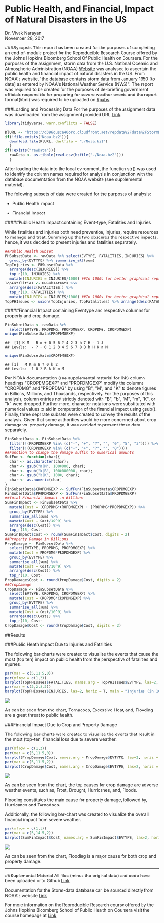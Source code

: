 # Public Health, and Financial, Impact of Natural Disasters in the US
Dr. Vivek Narayan  
November 28, 2017  



###Synopsis
This report has been created for the purposes of completing an end-of-module project for the Reproducible Research Course offered by the Johns Hopkins Bloomberg School Of Public Health on Coursera. For the purposes of the assignment, storm data from the U.S. National Oceanic and Atmospheric Administration (NOAA) [Website](https://www.ncdc.noaa.gov/stormevents/) was analysed to ascertain the public health and financial impact of natural disasters in the US. From NOAA's website, "the database contains storm data from January 1950 [to date] as entered by NOAA's National Weather Service (NWS)". The report was required to be created for the purposes of de-briefing government officials responsible for preparing for severe weather events and the report format(html) was required to be uploaded on [Rpubs](https://rpubs.com/).

###Loading and Processing Data
For the purposes of the assignment data was downloaded from the assignment provided URL [Link](https://d396qusza40orc.cloudfront.net/repdata%2Fdata%2FStormData.csv.bz2).


```r
library(tidyverse, warn.conflicts = FALSE)
```


```r
DlURL <- "https://d396qusza40orc.cloudfront.net/repdata%2Fdata%2FStormData.csv.bz2"
if(!file.exists("Noaa.bz2")){
  download.file(DlURL, destfile = "./Noaa.bz2")
  }
if(!exists("rawData")){
  rawData <- as.tibble(read.csv(bzfile("./Noaa.bz2")))
  }
```

After loading the data into the local evironment, the function str() was used to identify the column names required for analysis in conjunction with the database documentation from the NOAA website (see supplemental material).

The following subsets of data were created for the purposes of analysis:

- Public Health Impact

- Financial Impact

#####Public Health Impact containing Event-type, Fatalities and Injuries

While fatalities and injuries both need prevention, injuries, require resources to manage and treat. Summing up the two obscures the respective impacts, hence, it was decided to present injuries and fatalities separately. 


```r
##Public Health Subset
PHSubsetData <- rawData %>% select(EVTYPE, FATALITIES, INJURIES) %>% 
  group_by(EVTYPE) %>% summarise_all(sum)
TopInjuries <- PHSubsetData %>% 
  arrange(desc(INJURIES)) %>%
  top_n(10, INJURIES) %>% 
  mutate(INJURIES = INJURIES/1000) ##In 1000s for better graphical representation
TopFatalities <- PHSubsetData %>% 
  arrange(desc(FATALITIES)) %>%
  top_n(10, FATALITIES) %>% 
  mutate(INJURIES = INJURIES/1000) ##In 1000s for better graphical representation
TopPHIssues <- union(TopInjuries, TopFatalities) %>% arrange(desc(FATALITIES))
```

#####Financial Impact containing Eventype and respective columns for property and crop damage.


```r
FinSubsetData <- rawData %>% 
  select(EVTYPE, PROPDMG, PROPDMGEXP, CROPDMG, CROPDMGEXP)
unique(FinSubsetData$PROPDMGEXP)
```

```
##  [1] K M   B m + 0 5 6 ? 4 2 3 h 7 H - 1 8
## Levels:  - ? + 0 1 2 3 4 5 6 7 8 B h H K m M
```

```r
unique(FinSubsetData$CROPDMGEXP)
```

```
## [1]   M K m B ? 0 k 2
## Levels:  ? 0 2 B k K m M
```

Per NOAA documentation (see supplemental material for link) column headings "CROPDMGEXP" and "PROPDMGEXP" modify the columns "CROPDMG" and "PROPDMG" by using "B", "M", and "K" to denote figures in Billions, Millions, and Thousands, respectively. For the purposes of this analysis, column entries not strictly denoted with "B", "b", "M", "m", "K", or "k" were dropped. Further more, character notations were substituted with numerical values to aid in computation of the financial impact using gsub(). Finally, three separate subsets were created to convey the results of the analysis. Given that some authorities would be more concerned about crop damage vs. property damage, it was decided to present those data separately.


```r
FinSubsetData <- FinSubsetData %>%
  filter(!(PROPDMGEXP %in% (c("-", "+", "?", "", "0", "5", "3")))) %>%
  filter(!(CROPDMGEXP %in% (c("-", "+", "?", "", "0"))))
##Function to change the damage suffix to numerical amounts
SufFun <- function(char){
  char <- as.character(char);
  char <- gsub("m|M", 1000000, char);
  char <- gsub("b|B", 1000000000, char);
  char <- gsub("k|K", 1000, char);
  char <- as.numeric(char)
}
FinSubsetData$CROPDMGEXP <- SufFun(FinSubsetData$CROPDMGEXP)
FinSubsetData$PROPDMGEXP <- SufFun(FinSubsetData$PROPDMGEXP)
##Total Financial Impact in Billions
SumFinImpact <- FinSubsetData %>% 
  mutate(Cost = (CROPDMG*CROPDMGEXP) + (PROPDMG*PROPDMGEXP)) %>%
  group_by(EVTYPE) %>% 
  summarise_all(sum) %>%
  mutate(Cost = Cost/10^9) %>%
  arrange(desc(Cost)) %>%
  top_n(15, Cost)
SumFinImpact$Cost <- round(SumFinImpact$Cost, digits = 2)
##Property Damage in Billions
PropDamage <- FinSubsetData %>%
  select(EVTYPE, PROPDMG, PROPDMGEXP) %>%
  mutate(Cost = PROPDMG*PROPDMGEXP) %>%
  group_by(EVTYPE) %>% 
  summarise_all(sum) %>%
  mutate(Cost = Cost/10^9) %>%
  arrange(desc(Cost)) %>%
  top_n(10, Cost)
PropDamage$Cost <- round(PropDamage$Cost, digits = 2)
##CropDamage
CropDamage <- FinSubsetData %>%
  select(EVTYPE, CROPDMG, CROPDMGEXP) %>%
  mutate(Cost = CROPDMG*CROPDMGEXP) %>%
  group_by(EVTYPE) %>% 
  summarise_all(sum) %>%
  mutate(Cost = Cost/10^9) %>%
  arrange(desc(Cost)) %>%
  top_n(10, Cost)
CropDamage$Cost <- round(CropDamage$Cost, digits = 2)
```

##Results

###Public Heath Impact Due to Injuries and Fatalities

The following bar-charts were created to visualize the events that cause the most (top ten) impact on public health from the perspective of fatalities and injuries.


```r
par(mar = c(5,11,5,0))
par(mfrow = c(1,2))
barplot(TopPHIssues$FATALITIES, names.arg = TopPHIssues$EVTYPE, las=2, horiz = T, xlim = c(0,6000), main = "Fatalities", col = "pink")
par(mar = c(5,2,5,5))
barplot(TopPHIssues$INJURIES, las=2, horiz = T, main = "Injuries (in 1000's)", xlim = c(0,100), col = "purple")
```

![](RR_Project_2_-_Public_Health_and_Financial_Impact_of_Natural_Disasters_Using_NOAA_Data_files/figure-html/unnamed-chunk-6-1.png)<!-- -->

As can be seen from the chart, Tornadoes, Excessive Heat, and, Flooding are a great threat to public health.

###Financial Impact Due to Crop and Property Damage

The following bar-charts were created to visualize the events that result in the most (top-ten) financial loss due to severe weather.


```r
par(mfrow = c(1,2))
par(mar = c(5,11,5,0))
barplot(PropDamage$Cost, names.arg = PropDamage$EVTYPE, las=2, horiz = T, xlim = c(0,150), main = "Property Damage Cost in $B", col = "Magenta")
par(mar = c(5,11,5,2))
barplot(CropDamage$Cost, names.arg = CropDamage$EVTYPE, las=2, horiz = T, main = "Crop Damage Cost in $B", xlim = c(0,6), col = "Coral")
```

![](RR_Project_2_-_Public_Health_and_Financial_Impact_of_Natural_Disasters_Using_NOAA_Data_files/figure-html/unnamed-chunk-7-1.png)<!-- -->

As can be seen from the chart, the top causes for crop damage are adverse weather events, such as, Frost, Drought, Hurricanes, and, Floods.

Flooding constitutes the main cause for property damage, followed by, Hurricanes and Tornadoes.

Additionally, the following bar-chart was created to visualize the overall financial impact from severe weather. 


```r
par(mfrow = c(1,1))
par(mar = c(5,14,5,2))
barplot(SumFinImpact$Cost, names.arg = SumFinImpact$EVTYPE, las=2, horiz = T, main = "Top 15 Costliest Forms of Natural Disasters (NOAA Data)", xlim = c(0,150), col = "Orange", sub = "Cost in Billions")
```

![](RR_Project_2_-_Public_Health_and_Financial_Impact_of_Natural_Disasters_Using_NOAA_Data_files/figure-html/unnamed-chunk-8-1.png)<!-- -->

As can be seen from the chart, Flooding is a major cause for both crop and property damage.

***

##Suplemental Material
All files (minus the original data) and code have been uploaded onto Github [Link](https://github.com/maximegalon5/RR-Project-2-NOAA-Data)

Documentation for the Storm-data database can be sourced directly from NOAA's website [Link](http://www.nws.noaa.gov/directives/sym/pd01016005curr.pdf)

For more information on the Reproducible Research course offered by the Johns Hopkins Bloomberg School of Public Health on Coursera visit the course homepage at [Link](https://www.coursera.org/learn/reproducible-research/home/welcome)
